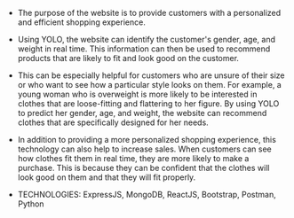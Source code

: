 - The purpose of the website is to provide customers with a personalized and efficient shopping experience.

- Using YOLO, the website can identify the customer's gender, age, and weight in real time. This information can then be used to recommend products that are likely to fit and look good on the customer.

- This can be especially helpful for customers who are unsure of their size or who want to see how a particular style looks on them. For example, a young woman who is overweight is more likely to be interested in clothes that are loose-fitting and flattering to her figure. By using YOLO to predict her gender, age, and weight, the website can recommend clothes that are specifically designed for her needs.

- In addition to providing a more personalized shopping experience, this technology can also help to increase sales. When customers can see how clothes fit them in real time, they are more likely to make a purchase. This is because they can be confident that the clothes will look good on them and that they will fit properly.

* TECHNOLOGIES: ExpressJS, MongoDB, ReactJS, Bootstrap, Postman, Python
